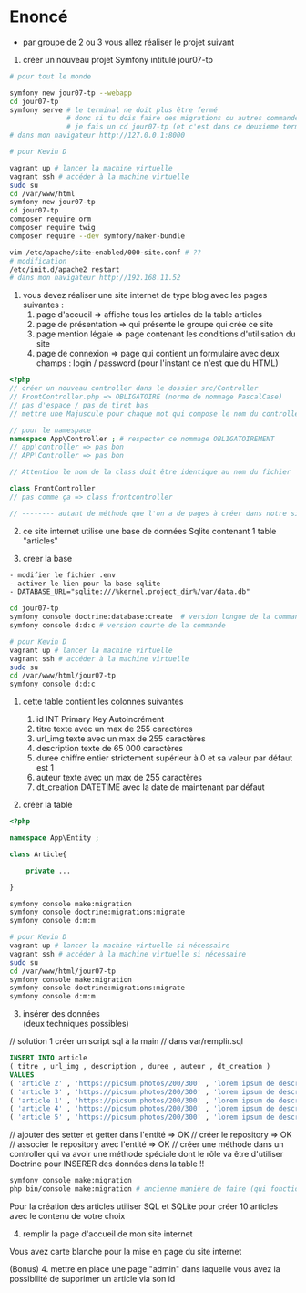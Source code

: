 # Enoncé

- par groupe de 2 ou 3 vous allez réaliser le projet suivant 

1. créer un nouveau projet Symfony intitulé jour07-tp

```sh
# pour tout le monde

symfony new jour07-tp --webapp
cd jour07-tp
symfony serve # le terminal ne doit plus être fermé
              # donc si tu dois faire des migrations ou autres commandes tu dois lancer un deuxième terminal 
              # je fais un cd jour07-tp (et c'est dans ce deuxieme terminal que je vais faire toutes les autres commandes )
# dans mon navigateur http://127.0.0.1:8000
```

```sh
# pour Kevin D

vagrant up # lancer la machine virtuelle
vagrant ssh # accéder à la machine virtuelle
sudo su
cd /var/www/html
symfony new jour07-tp
cd jour07-tp
composer require orm
composer require twig
composer require --dev symfony/maker-bundle

vim /etc/apache/site-enabled/000-site.conf # ??
# modification
/etc/init.d/apache2 restart
# dans mon navigateur http://192.168.11.52
```
 
1. vous devez réaliser une site internet de type blog avec les pages suivantes :
    1. page d'accueil => affiche tous les articles de la table articles
    2. page de présentation => qui présente le groupe qui crée ce site
    3. page mention légale => page contenant les conditions d'utilisation du site 
    4. page de connexion => page qui contient un formulaire avec deux champs : login / password (pour l'instant ce n'est que du HTML)

```php
<?php 
// créer un nouveau controller dans le dossier src/Controller
// FrontController.php => OBLIGATOIRE (norme de nommage PascalCase)
// pas d'espace / pas de tiret bas _ 
// mettre une Majuscule pour chaque mot qui compose le nom du controller

// pour le namespace 
namespace App\Controller ; # respecter ce nommage OBLIGATOIREMENT 
// app\controller => pas bon
// APP\Controller => pas bon

// Attention le nom de la class doit être identique au nom du fichier 

class FrontController
// pas comme ça => class frontcontroller 

// -------- autant de méthode que l'on a de pages à créer dans notre site 

```


2. ce site internet utilise une base de données Sqlite contenant 1 table "articles"

1. creer la base
```txt
- modifier le fichier .env
- activer le lien pour la base sqlite 
- DATABASE_URL="sqlite:///%kernel.project_dir%/var/data.db"
``` 

```sh
cd jour07-tp
symfony console doctrine:database:create  # version longue de la commande
symfony console d:d:c # version courte de la commande 
```

```sh
# pour Kevin D
vagrant up # lancer la machine virtuelle
vagrant ssh # accéder à la machine virtuelle
sudo su
cd /var/www/html/jour07-tp
symfony console d:d:c
```

1. cette table contient les colonnes suivantes 
    1. id INT Primary Key Autoincrément
    2. titre texte avec un max de 255 caractères
    3. url_img texte avec un max de 255 caractères
    4. description texte de 65 000 caractères
    5. duree chiffre entier strictement supérieur à 0 et sa valeur par défaut est 1
    6. auteur texte avec un max de 255 caractères
    7. dt_creation DATETIME avec la date de maintenant par défaut 

2. créer la table 

```php 
<?php 

namespace App\Entity ;

class Article{

    private ...

}
```

```sh
symfony console make:migration
symfony console doctrine:migrations:migrate
symfony console d:m:m
```

```sh
# pour Kevin D
vagrant up # lancer la machine virtuelle si nécessaire
vagrant ssh # accéder à la machine virtuelle si nécessaire
sudo su
cd /var/www/html/jour07-tp
symfony console make:migration
symfony console doctrine:migrations:migrate
symfony console d:m:m
```


3. insérer des données  
(deux techniques possibles)

// solution 1 créer un script sql à la main
// dans var/remplir.sql

```sql
INSERT INTO article 
( titre , url_img , description , duree , auteur , dt_creation )
VALUES
( 'article 2' , 'https://picsum.photos/200/300' , 'lorem ipsum de description' , 20 , 'Alain' , '2025-02-26 10:00:00' ),
( 'article 3' , 'https://picsum.photos/200/300' , 'lorem ipsum de description' , 15 , 'Alain' , '2025-02-26 10:00:00' ),
( 'article 1' , 'https://picsum.photos/200/300' , 'lorem ipsum de description' , 10 , 'Alain' , '2025-02-26 10:00:00' ),
( 'article 4' , 'https://picsum.photos/200/300' , 'lorem ipsum de description' , 30 , 'Zorro' , '2025-02-26 10:00:00' ),
( 'article 5' , 'https://picsum.photos/200/300' , 'lorem ipsum de description' , 60 , 'Zorro' , '2025-02-26 10:00:00' )
```


// ajouter des setter et getter dans l'entité => OK
// créer le repository => OK
// associer le repository avec l'entité  => OK 
// créer une méthode dans un controller qui va avoir une méthode spéciale dont le rôle va être d'utiliser Doctrine pour INSERER des données dans la table !!

```sh
symfony console make:migration
php bin/console make:migration # ancienne manière de faire (qui fonctionne ENCORE) si tu n'as pas installé symfony-cli 
```


Pour la création des articles utiliser SQL et SQLite pour créer 10 articles avec le contenu de votre choix 

4. remplir la page d'accueil de mon site internet




Vous avez carte blanche pour la mise en page du site internet 

(Bonus)
4. mettre en place une page "admin" dans laquelle vous avez la possibilité de supprimer un article via son id  